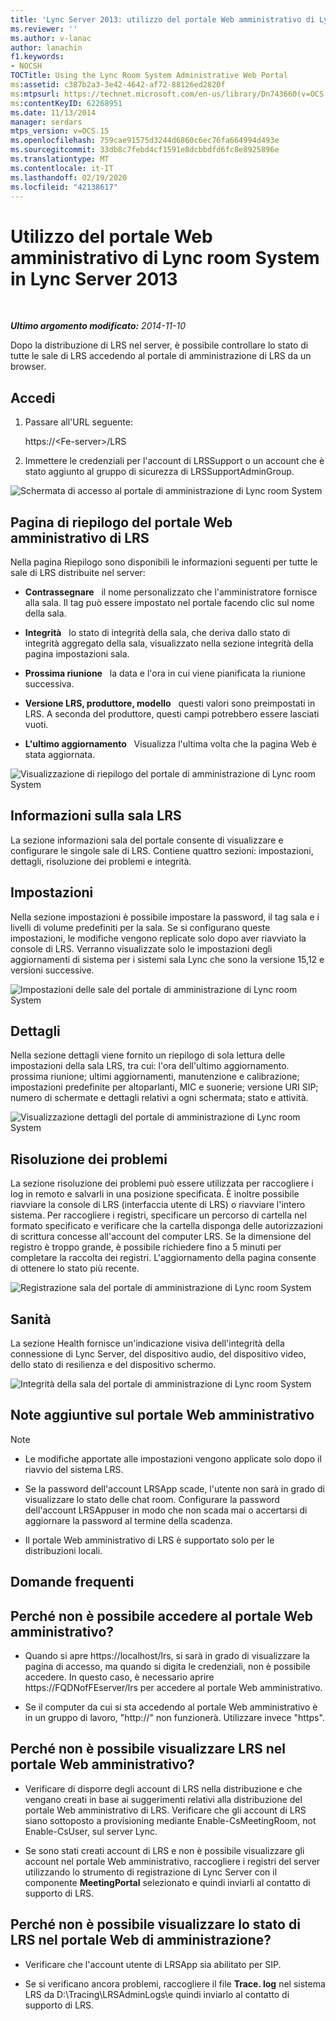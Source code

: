 ```yaml
---
title: 'Lync Server 2013: utilizzo del portale Web amministrativo di Lync room System'
ms.reviewer: ''
ms.author: v-lanac
author: lanachin
f1.keywords:
- NOCSH
TOCTitle: Using the Lync Room System Administrative Web Portal
ms:assetid: c387b2a3-3e42-4642-af72-88126ed2820f
ms:mtpsurl: https://technet.microsoft.com/en-us/library/Dn743660(v=OCS.15)
ms:contentKeyID: 62268951
ms.date: 11/13/2014
manager: serdars
mtps_version: v=OCS.15
ms.openlocfilehash: 759cae91575d3244d6860c6ec76fa664994d493e
ms.sourcegitcommit: 33db8c7febd4cf1591e8dcbbdfd6fc8e8925896e
ms.translationtype: MT
ms.contentlocale: it-IT
ms.lasthandoff: 02/19/2020
ms.locfileid: "42138617"
---
```

<div data-xmlns="http://www.w3.org/1999/xhtml">

<div class="topic" data-xmlns="http://www.w3.org/1999/xhtml" data-msxsl="urn:schemas-microsoft-com:xslt" data-cs="http://msdn.microsoft.com/">

<div data-asp="https://msdn2.microsoft.com/asp">

# <a name="using-the-lync-room-system-administrative-web-portal-in-lync-server-2013"></a>Utilizzo del portale Web amministrativo di Lync room System in Lync Server 2013

</div>

<div id="mainSection">

<div id="mainBody">

<span> </span>

_**Ultimo argomento modificato:** 2014-11-10_

Dopo la distribuzione di LRS nel server, è possibile controllare lo stato di tutte le sale di LRS accedendo al portale di amministrazione di LRS da un browser.

<div>

## <a name="sign-in"></a>Accedi

1.  Passare all'URL seguente:
    
    https://\<Fe-server\>/LRS

2.  Immettere le credenziali per l'account di LRSSupport o un account che è stato aggiunto al gruppo di sicurezza di LRSSupportAdminGroup.

![Schermata di accesso al portale di amministrazione di Lync room System](images/Dn436326.050bcf70-2f3b-46b2-9b96-ebd12679b713(OCS.15).png "Schermata di accesso al portale di amministrazione di Lync room System")

</div>

<div>

## <a name="lrs-administrative-web-portal-summary-page"></a>Pagina di riepilogo del portale Web amministrativo di LRS

Nella pagina Riepilogo sono disponibili le informazioni seguenti per tutte le sale di LRS distribuite nel server:

  - **Contrassegnare**   il nome personalizzato che l'amministratore fornisce alla sala. Il tag può essere impostato nel portale facendo clic sul nome della sala.

  - **Integrità**   lo stato di integrità della sala, che deriva dallo stato di integrità aggregato della sala, visualizzato nella sezione integrità della pagina impostazioni sala.

  - **Prossima riunione**   la data e l'ora in cui viene pianificata la riunione successiva.

  - **Versione LRS, produttore, modello**   questi valori sono preimpostati in LRS. A seconda del produttore, questi campi potrebbero essere lasciati vuoti.

  - **L'ultimo aggiornamento**   Visualizza l'ultima volta che la pagina Web è stata aggiornata.

![Visualizzazione di riepilogo del portale di amministrazione di Lync room System](images/Dn743660.f829ce90-dd95-4725-bd94-6870c5dcf046(OCS.15).png "Visualizzazione di riepilogo del portale di amministrazione di Lync room System")

</div>

<div>

## <a name="lrs-room-information"></a>Informazioni sulla sala LRS

La sezione informazioni sala del portale consente di visualizzare e configurare le singole sale di LRS. Contiene quattro sezioni: impostazioni, dettagli, risoluzione dei problemi e integrità.

<div>

## <a name="settings"></a>Impostazioni

Nella sezione impostazioni è possibile impostare la password, il tag sala e i livelli di volume predefiniti per la sala. Se si configurano queste impostazioni, le modifiche vengono replicate solo dopo aver riavviato la console di LRS. Verranno visualizzate solo le impostazioni degli aggiornamenti di sistema per i sistemi sala Lync che sono la versione 15,12 e versioni successive.

![Impostazioni delle sale del portale di amministrazione di Lync room System](images/Dn743660.ab162e19-41ac-4991-9b2a-92575aa53eda(OCS.15).png "Impostazioni delle sale del portale di amministrazione di Lync room System")

</div>

<div>

## <a name="details"></a>Dettagli

Nella sezione dettagli viene fornito un riepilogo di sola lettura delle impostazioni della sala LRS, tra cui: l'ora dell'ultimo aggiornamento. prossima riunione; ultimi aggiornamenti, manutenzione e calibrazione; impostazioni predefinite per altoparlanti, MIC e suonerie; versione URI SIP; numero di schermate e dettagli relativi a ogni schermata; stato e attività.

![Visualizzazione dettagli del portale di amministrazione di Lync room System](images/Dn743660.2958bbba-db74-4670-a920-87fdfb2fc22d(OCS.15).png "Visualizzazione dettagli del portale di amministrazione di Lync room System")

</div>

<div>

## <a name="troubleshooting"></a>Risoluzione dei problemi

La sezione risoluzione dei problemi può essere utilizzata per raccogliere i log in remoto e salvarli in una posizione specificata. È inoltre possibile riavviare la console di LRS (interfaccia utente di LRS) o riavviare l'intero sistema. Per raccogliere i registri, specificare un percorso di cartella nel formato specificato e verificare che la cartella disponga delle autorizzazioni di scrittura concesse all'account del computer LRS. Se la dimensione del registro è troppo grande, è possibile richiedere fino a 5 minuti per completare la raccolta dei registri. L'aggiornamento della pagina consente di ottenere lo stato più recente.

![Registrazione sala del portale di amministrazione di Lync room System](images/Dn743660.749aee71-deaa-4ace-a146-fe2b349f0f42(OCS.15).png "Registrazione sala del portale di amministrazione di Lync room System")

</div>

<div>

## <a name="health"></a>Sanità

La sezione Health fornisce un'indicazione visiva dell'integrità della connessione di Lync Server, del dispositivo audio, del dispositivo video, dello stato di resilienza e del dispositivo schermo.

![Integrità della sala del portale di amministrazione di Lync room System](images/Dn743660.8cc644f8-8e3e-42d5-9079-045d8fe9daa7(OCS.15).png "Integrità della sala del portale di amministrazione di Lync room System")

</div>

</div>

<div>

## <a name="additional-notes-about-the-administrative-web-portal"></a>Note aggiuntive sul portale Web amministrativo

<div>


> [!NOTE]  
> <UL>
> <LI>
> <P>Le modifiche apportate alle impostazioni vengono applicate solo dopo il riavvio del sistema LRS.</P>
> <LI>
> <P>Se la password dell'account LRSApp scade, l'utente non sarà in grado di visualizzare lo stato delle chat room. Configurare la password dell'account LRSAppuser in modo che non scada mai o accertarsi di aggiornare la password al termine della scadenza.</P>
> <LI>
> <P>Il portale Web amministrativo di LRS è supportato solo per le distribuzioni locali.</P></LI></UL>



</div>

</div>

<div>

## <a name="frequently-asked-questions"></a>Domande frequenti

<div>

## <a name="why-cant-i-sign-in-to-the-administrative-web-portal"></a>Perché non è possibile accedere al portale Web amministrativo?

  - Quando si apre https://localhost/lrs, si sarà in grado di visualizzare la pagina di accesso, ma quando si digita le credenziali, non è possibile accedere. In questo caso, è necessario aprire https://FQDNofFEserver/lrs per accedere al portale Web amministrativo.

  - Se il computer da cui si sta accedendo al portale Web amministrativo è in un gruppo di lavoro, "http://" non funzionerà. Utilizzare invece "https".

</div>

<div>

## <a name="why-cant-i-see-lrs-in-the-administrative-web-portal"></a>Perché non è possibile visualizzare LRS nel portale Web amministrativo?

  - Verificare di disporre degli account di LRS nella distribuzione e che vengano creati in base ai suggerimenti relativi alla distribuzione del portale Web amministrativo di LRS. Verificare che gli account di LRS siano sottoposto a provisioning mediante Enable-CsMeetingRoom, not Enable-CsUser, sul server Lync.

  - Se sono stati creati account di LRS e non è possibile visualizzare gli account nel portale Web amministrativo, raccogliere i registri del server utilizzando lo strumento di registrazione di Lync Server con il componente **MeetingPortal** selezionato e quindi inviarli al contatto di supporto di LRS.

</div>

<div>

## <a name="why-cant-i-see-the-status-of-lrs-in-the-administrative-web-portal"></a>Perché non è possibile visualizzare lo stato di LRS nel portale Web di amministrazione?

  - Verificare che l'account utente di LRSApp sia abilitato per SIP.

  - Se si verificano ancora problemi, raccogliere il file **Trace. log** nel sistema LRS da D:\\Tracing\\LRSAdminLogs\\e quindi inviarlo al contatto di supporto di LRS.

</div>

</div>

</div>

<span> </span>

</div>

</div>

</div>

